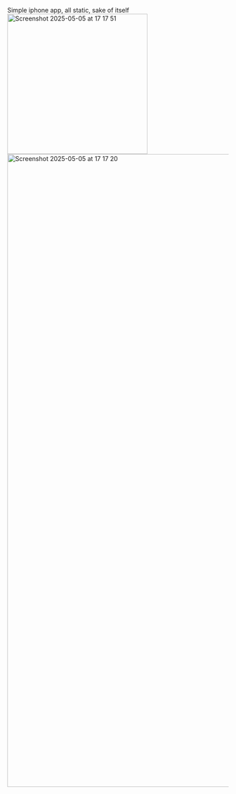 Simple iphone app, all static, sake of itself
<img width="319" alt="Screenshot 2025-05-05 at 17 17 51" src="https://github.com/user-attachments/assets/a246946b-69c9-494c-8781-ff2c318afa88" />
<img width="1440" alt="Screenshot 2025-05-05 at 17 17 20" src="https://github.com/user-attachments/assets/6b02c569-eb91-4d4d-846c-5073a1a0b947" />
